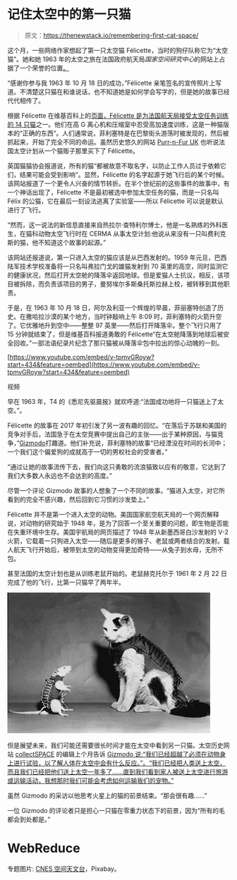 # 记住太空中的第一只猫

> 原文：<https://thenewstack.io/remembering-first-cat-space/>

这个月，一些网络作家想起了第一只太空猫 Félicette，当时的狗仔队称它为“太空猫”。她和她 1963 年的太空之旅在法国政府航天局*国家空间研究中心*的网站上占据了一个荣誉的位置[。](http://www.cnes-observatoire.net/memoire/musee_manif/12_jep11_compagnons-espace_mem/03.html)

“感谢你参与我 1963 年 10 月 18 日的成功，”Félicette 亲笔签名的宣传照片上写道。不清楚这只猫在和谁说话，也不知道她是如何学会写字的，但是她的故事已经代代相传了。

根据 Félicette 在维基百科上的[页面，Félicette 是](https://en.wikipedia.org/wiki/F%C3%A9licette)[为法国航天局接受太空任务训练的 14 只猫](http://www.nospremieresannees.fr/fusee_sonde_tout/fu07-animaux/fu075-diaporama_chat/diaporama.html)之一。他们在高 G 离心机和压缩室中忍受高加速度训练，这是一种猫版本的“正确的东西”。人们通常说，菲利塞特是在巴黎街头游荡时被发现的，然后被抓起来，开始了完全不同的命运。虽然历史悠久的网站 [Purr-n-Fur UK](http://www.purr-n-fur.org.uk/famous/felix.html) 也听说法国太空计划从一个猫贩子那里买下了 Félicette。

英国猫猫协会报道说，所有的猫“都被故意不取名字，以防止工作人员过于依赖它们，结果可能会受到影响”。显然，Félicette 的名字起源于她飞行后的某个时候。该网站报道了一个更令人兴奋的情节转折。在半个世纪前的这些事件的故事中，有一个神话出现了，Félicette 不是最初被选中参加太空任务的猫，而是一只名叫 Félix 的公猫，它在最后一刻设法逃离了实验室——所以 Félicette 可以说是默认进行了飞行。

“然而，这一说法的新信息直接来自热拉尔·查特利尔博士，他是一名熟练的外科医生，在猫科动物太空飞行时在 CERMA 从事太空计划:他说从来没有一只叫费利克斯的猫，他不知道这个故事的起源。”

该网站还报道说，第一只进入太空的猫应该是从巴西发射的。1959 年元旦，巴西陆军技术学校准备将一只名叫弗拉门戈的雄猫发射到 70 英里的高空，同时监测它的健康状况，然后打开太空舱的降落伞返回地球。但是爱猫人士抗议，相反，该项目被拆除，而负责该项目的男子，曼努埃尔多斯桑托斯拉赫上校，被转移到其他职责。

于是，在 1963 年 10 月 18 日，阿尔及利亚一个辉煌的早晨，菲丽塞特创造了历史。在撒哈拉沙漠的某个地方，当时钟敲响上午 8:09 时，菲利塞特的火箭升空了。它优雅地升到空中——整整 97 英里——然后打开降落伞。整个飞行只用了 15 分钟就结束了，但是维基百科报道勇敢的 Félicette“在太空舱降落到地球后被安全回收。”一部法语纪录片纪念了那只猫被从降落伞包中拉出的惊心动魄的一刻。

[https://www.youtube.com/embed/v-tpmvGRoyw?start=434&feature=oembed](https://www.youtube.com/embed/v-tpmvGRoyw?start=434&feature=oembed)

视频

早在 1963 年，T4 的《悉尼先驱晨报》就欢呼道:“法国成功地将一只猫送上了太空。”。

Félicette 的故事在 2017 年初引发了另一波有趣的回忆。“在落后于苏联和美国的竞争对手后，法国急于在太空竞赛中提出自己的主张——出于某种原因，与猫竞争，”[Gizmodo](https://gizmodo.com/the-secret-history-of-the-first-cat-in-space-1791663725)打趣道。他们补充说，菲利塞特的故事“已经湮没在时间的长河中；一个我们这个偏爱狗的成就高于一切的男权社会的受害者。”

“通过让她的故事流传下去，我们向这只勇敢的流浪猫致以应有的敬意，它达到了我们大多数人永远也不会达到的高度。”

尽管一个评论 Gizmodo 故事的人想象了一个不同的故事。“猫进入太空，对它所看到的完全不感兴趣，然后回到它习惯的沙发垫上。”

Félicette 并不是第一个进入太空的动物。美国国家航空航天局的一个网页解释说，对动物的研究始于 1948 年，是为了回答一个至关重要的问题，即生物是否能在失重环境中生存。美国宇航局的网页描述了 1948 年从新墨西哥白沙发射的 V-2 火箭，它载着一只狗进入太空——随后是更多的猴子、老鼠或两者结合的发射。载人航天飞行开始后，被带到太空的动物变得更加奇特——从兔子到水母，无所不包。

甚至法国的太空计划也是从训练老鼠开始的。老鼠赫克托尔于 1961 年 2 月 22 日完成了他的飞行，比第一只猫早了两年半。

![Hektor the mouse](img/ee63b1d5155cebf778a0ed769544b70e.png)

但是展望未来，我们可能还需要很长时间才能在太空中看到另一只猫。太空历史网站 [collectSPACE](http://www.collectspace.com/) 的编辑上个月告诉 [Gizmodo 说:“我们已经超越了必须在动物身上进行试验，以了解人体在太空中会有什么反应。”。“我们已经把人类送上太空，而且我们已经把他们送上太空一年多了……直到我们看到家人被送上太空进行旅游或运输活动，我想那时我们可能会考虑如何运输我们的宠物。”](https://gizmodo.com/the-secret-history-of-the-first-cat-in-space-1791663725)

虽然 Gizmodo 的采访以他思考火星上的猫的前景结束。“那会很有趣……”

一位 Gizmodo 的评论者只是担心一只猫在零重力状态下的前景，因为“所有的毛都会到处都是。”

# WebReduce

专题图片: [CNES 空间天文台](http://www.cnes-observatoire.net/memoire/musee_manif/12_jep11_compagnons-espace_mem/03.html)，Pixabay。

<svg xmlns:xlink="http://www.w3.org/1999/xlink" viewBox="0 0 68 31" version="1.1"><title>Group</title> <desc>Created with Sketch.</desc></svg>